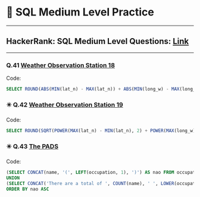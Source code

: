 # 🎯 SQL Medium Level Practice

---

## HackerRank: SQL Medium Level Questions: [Link](https://www.hackerrank.com/domains/sql?filters%5Bdifficulty%5D%5B%5D=medium)

---

### Q.41 [Weather Observation Station 18](https://www.hackerrank.com/challenges/weather-observation-station-18/problem?isFullScreen=true)
Code:
```sql
SELECT ROUND(ABS(MIN(lat_n) - MAX(lat_n)) + ABS(MIN(long_w) - MAX(long_w)), 4) FROM station
```

### ✴️ Q.42 [Weather Observation Station 19](https://www.hackerrank.com/challenges/weather-observation-station-19/problem?isFullScreen=true)
Code:
```sql
SELECT ROUND(SQRT(POWER(MAX(lat_n) - MIN(lat_n), 2) + POWER(MAX(long_w) - MIN(long_w), 2)), 4) FROM station
```

### ✴️ Q.43 [The PADS](https://www.hackerrank.com/challenges/the-pads/problem?isFullScreen=true)
Code:
```sql
(SELECT CONCAT(name, '(', LEFT(occupation, 1), ')') AS nao FROM occupations)
UNION
(SELECT CONCAT('There are a total of ', COUNT(name), ' ', LOWER(occupation), 's.') FROM occupations GROUP BY occupation ORDER BY COUNT(name) ASC, occupation ASC)
ORDER BY nao ASC
```



<!-- Template:
### Q. []()
Code:
```sql

```
-->
